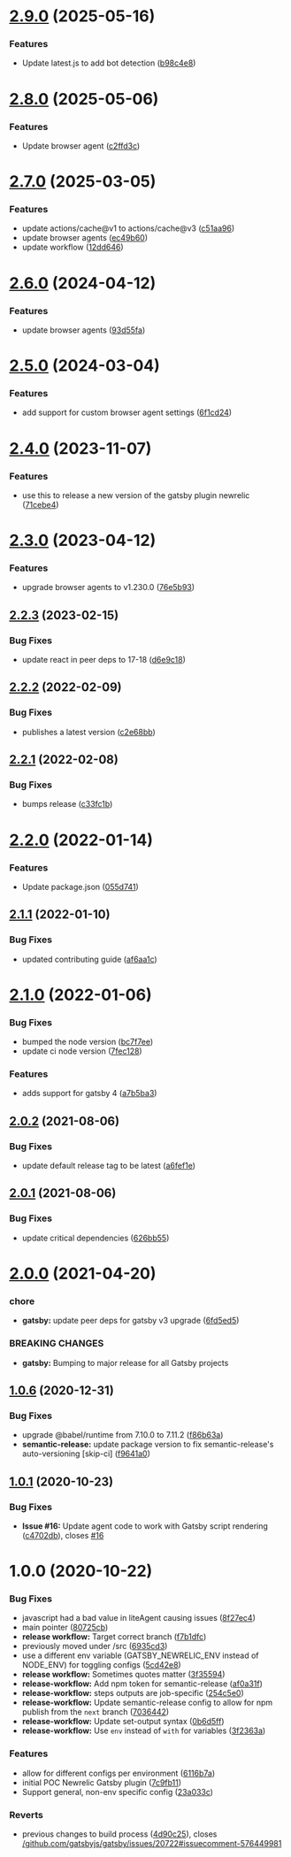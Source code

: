 # [2.9.0](https://github.com/newrelic/gatsby-plugin-newrelic/compare/v2.8.0...v2.9.0) (2025-05-16)


### Features

* Update latest.js to add bot detection ([b98c4e8](https://github.com/newrelic/gatsby-plugin-newrelic/commit/b98c4e8cfb17b741980406aead5b6918610fd2f6))

# [2.8.0](https://github.com/newrelic/gatsby-plugin-newrelic/compare/v2.7.0...v2.8.0) (2025-05-06)


### Features

* Update browser agent ([c2ffd3c](https://github.com/newrelic/gatsby-plugin-newrelic/commit/c2ffd3cb2f4d8ecff81038514a6086a2da26e047))

# [2.7.0](https://github.com/newrelic/gatsby-plugin-newrelic/compare/v2.6.0...v2.7.0) (2025-03-05)


### Features

* update actions/cache@v1 to actions/cache@v3 ([c51aa96](https://github.com/newrelic/gatsby-plugin-newrelic/commit/c51aa96586a6eef20835e06307cdf56ff6f4b242))
* update browser agents ([ec49b60](https://github.com/newrelic/gatsby-plugin-newrelic/commit/ec49b600a50d4d5248043b1789c2fecc2d662a89))
* update workflow ([12dd646](https://github.com/newrelic/gatsby-plugin-newrelic/commit/12dd646e583f10c5e25dc3326c83494e11d40158))

# [2.6.0](https://github.com/newrelic/gatsby-plugin-newrelic/compare/v2.5.0...v2.6.0) (2024-04-12)


### Features

* update browser agents ([93d55fa](https://github.com/newrelic/gatsby-plugin-newrelic/commit/93d55fa93daf11ebfcbf3cf6594e838334b1ba32))

# [2.5.0](https://github.com/newrelic/gatsby-plugin-newrelic/compare/v2.4.0...v2.5.0) (2024-03-04)


### Features

* add support for custom browser agent settings ([6f1cd24](https://github.com/newrelic/gatsby-plugin-newrelic/commit/6f1cd244365146d41a70b406a710f20c8077f66c))

# [2.4.0](https://github.com/newrelic/gatsby-plugin-newrelic/compare/v2.3.0...v2.4.0) (2023-11-07)


### Features

* use this to release a new version of the gatsby plugin newrelic ([71cebe4](https://github.com/newrelic/gatsby-plugin-newrelic/commit/71cebe4f9ce12be03c5ed31ca45c2a5a8e931c30))

# [2.3.0](https://github.com/newrelic/gatsby-plugin-newrelic/compare/v2.2.3...v2.3.0) (2023-04-12)


### Features

* upgrade browser agents to v1.230.0 ([76e5b93](https://github.com/newrelic/gatsby-plugin-newrelic/commit/76e5b930f6fa544aa814b942ef1f335238025dfc))

## [2.2.3](https://github.com/newrelic/gatsby-plugin-newrelic/compare/v2.2.2...v2.2.3) (2023-02-15)


### Bug Fixes

* update react in peer deps to 17-18 ([d6e9c18](https://github.com/newrelic/gatsby-plugin-newrelic/commit/d6e9c18140b080d3186d875c22a1492158797516))

## [2.2.2](https://github.com/newrelic/gatsby-plugin-newrelic/compare/v2.2.1...v2.2.2) (2022-02-09)


### Bug Fixes

* publishes a latest version ([c2e68bb](https://github.com/newrelic/gatsby-plugin-newrelic/commit/c2e68bbe191c1ee4ea7657ecd44f953bc7213a2b))

## [2.2.1](https://github.com/newrelic/gatsby-plugin-newrelic/compare/v2.2.0...v2.2.1) (2022-02-08)


### Bug Fixes

* bumps release ([c33fc1b](https://github.com/newrelic/gatsby-plugin-newrelic/commit/c33fc1b490f0ed45ff079f695cd4d0e784bfc810))

# [2.2.0](https://github.com/newrelic/gatsby-plugin-newrelic/compare/v2.1.1...v2.2.0) (2022-01-14)


### Features

* Update package.json ([055d741](https://github.com/newrelic/gatsby-plugin-newrelic/commit/055d741013585b1cec6d6f5441104cfca8170ff5))

## [2.1.1](https://github.com/newrelic/gatsby-plugin-newrelic/compare/v2.1.0...v2.1.1) (2022-01-10)


### Bug Fixes

* updated contributing guide ([af6aa1c](https://github.com/newrelic/gatsby-plugin-newrelic/commit/af6aa1c48603a36641099b7ab6c2612e31fa11bc))

# [2.1.0](https://github.com/newrelic/gatsby-plugin-newrelic/compare/v2.0.2...v2.1.0) (2022-01-06)


### Bug Fixes

* bumped the node version ([bc7f7ee](https://github.com/newrelic/gatsby-plugin-newrelic/commit/bc7f7ee43f68a07a6381fded83195786783399a6))
* update ci node version ([7fec128](https://github.com/newrelic/gatsby-plugin-newrelic/commit/7fec128c63852a78f8be23a3bb06cb65c7322c65))


### Features

* adds support for gatsby 4 ([a7b5ba3](https://github.com/newrelic/gatsby-plugin-newrelic/commit/a7b5ba3c21aa772e7c300af167f894cf5019dd45))

## [2.0.2](https://github.com/newrelic/gatsby-plugin-newrelic/compare/v2.0.1...v2.0.2) (2021-08-06)


### Bug Fixes

* update default release tag to be latest ([a6fef1e](https://github.com/newrelic/gatsby-plugin-newrelic/commit/a6fef1ec5b981d6b82ef3e44bdf756c303ce9ce0))

## [2.0.1](https://github.com/newrelic/gatsby-plugin-newrelic/compare/v2.0.0...v2.0.1) (2021-08-06)


### Bug Fixes

* update critical dependencies ([626bb55](https://github.com/newrelic/gatsby-plugin-newrelic/commit/626bb555dfe37995682e7c6f884abfefb109573f))

# [2.0.0](https://github.com/newrelic/gatsby-plugin-newrelic/compare/v1.0.6...v2.0.0) (2021-04-20)


### chore

* **gatsby:** update peer deps for gatsby v3 upgrade ([6fd5ed5](https://github.com/newrelic/gatsby-plugin-newrelic/commit/6fd5ed5ed3f4ef395cbff91a75a4838c266b29d6))


### BREAKING CHANGES

* **gatsby:** Bumping to major release for all Gatsby projects

## [1.0.6](https://github.com/newrelic/gatsby-plugin-newrelic/compare/v1.0.5...v1.0.6) (2020-12-31)


### Bug Fixes

* upgrade @babel/runtime from 7.10.0 to 7.11.2 ([f86b63a](https://github.com/newrelic/gatsby-plugin-newrelic/commit/f86b63a8674b65ac2edef921f85b140d7fab4f88))
* **semantic-release:** update package version to fix semantic-release's auto-versioning [skip-ci] ([f9641a0](https://github.com/newrelic/gatsby-plugin-newrelic/commit/f9641a0734571bc04c8b0c245f27e6e7d00092e5))

## [1.0.1](https://github.com/newrelic/gatsby-plugin-newrelic/compare/v1.0.0...v1.0.1) (2020-10-23)


### Bug Fixes

* **Issue #16:** Update agent code to work with Gatsby script rendering ([c4702db](https://github.com/newrelic/gatsby-plugin-newrelic/commit/c4702db15f06f8e48b36f2a330712a0bf4043f9f)), closes [#16](https://github.com/newrelic/gatsby-plugin-newrelic/issues/16)

# 1.0.0 (2020-10-22)


### Bug Fixes

* javascript had a bad value in liteAgent causing issues ([8f27ec4](https://github.com/newrelic/gatsby-plugin-newrelic/commit/8f27ec456d5732970a16fb32d585b6c2d0c68cfd))
* main pointer ([80725cb](https://github.com/newrelic/gatsby-plugin-newrelic/commit/80725cb251af2b6f93746ce819fc90fad5583607))
* **release workflow:** Target correct branch ([f7b1dfc](https://github.com/newrelic/gatsby-plugin-newrelic/commit/f7b1dfc21abb96f688506c1f7d2ebcc288bd69c8))
* previously moved under /src ([6935cd3](https://github.com/newrelic/gatsby-plugin-newrelic/commit/6935cd368a7f75dd2a31b1b1abb12392b08cb57f))
* use a different env variable (GATSBY_NEWRELIC_ENV instead of NODE_ENV) for toggling configs ([5cd42e8](https://github.com/newrelic/gatsby-plugin-newrelic/commit/5cd42e832f0588764dc332ce7ebd05794de5106a))
* **release workflow:** Sometimes quotes matter ([3f35594](https://github.com/newrelic/gatsby-plugin-newrelic/commit/3f35594823739990dc5c9ea3d57a9bc92c19de63))
* **release-workflow:** Add npm token for semantic-release ([af0a31f](https://github.com/newrelic/gatsby-plugin-newrelic/commit/af0a31f9e2566bd048968c7d25aa46df504987b7))
* **release-workflow:** steps outputs are job-specific ([254c5e0](https://github.com/newrelic/gatsby-plugin-newrelic/commit/254c5e0962597cfc2c14fa969a503bf43646dbf2))
* **release-workflow:** Update semantic-release config to allow for npm publish from the `next` branch ([7036442](https://github.com/newrelic/gatsby-plugin-newrelic/commit/70364425a00e6db9f37d4e2ae4743fc386ee7700))
* **release-workflow:** Update set-output syntax ([0b6d5ff](https://github.com/newrelic/gatsby-plugin-newrelic/commit/0b6d5ff8283067c0211b978eee58d8e58a7a5556))
* **release-workflow:** Use `env` instead of `with` for variables ([3f2363a](https://github.com/newrelic/gatsby-plugin-newrelic/commit/3f2363a60568e0935224de0c31b60ab4310b7ab9))


### Features

* allow for different configs per environment ([6116b7a](https://github.com/newrelic/gatsby-plugin-newrelic/commit/6116b7a127d3a11dda203b9fcbf9d88640495f81))
* initial POC Newrelic Gatsby plugin ([7c9fb11](https://github.com/newrelic/gatsby-plugin-newrelic/commit/7c9fb11c9aaaa0245dfd346d44c2ad27023bab6f))
* Support general, non-env specific config ([23a033c](https://github.com/newrelic/gatsby-plugin-newrelic/commit/23a033c0c8846c872c9c75e5cd456f434991718f))


### Reverts

* previous changes to build process ([4d90c25](https://github.com/newrelic/gatsby-plugin-newrelic/commit/4d90c25f60d984242be8383622437429b9cf56ae)), closes [/github.com/gatsbyjs/gatsby/issues/20722#issuecomment-576449981](https://github.com//github.com/gatsbyjs/gatsby/issues/20722/issues/issuecomment-576449981)
